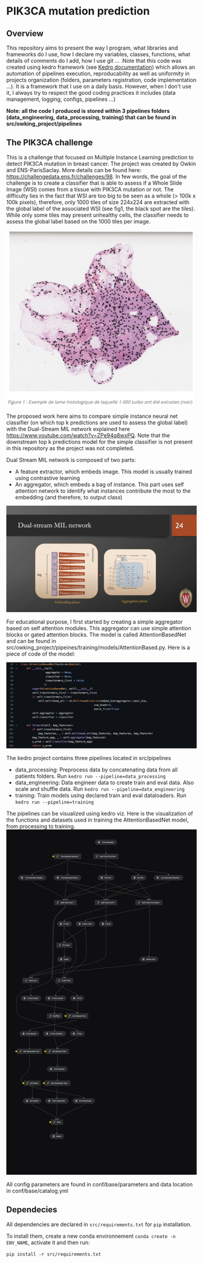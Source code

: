 # PIK3CA mutation prediction

## Overview

This repository aims to present the way I program, what libraries and frameworks do I use, how I declare my variables, classes, functions, what details of comments do I add, how I use git ... .Note that this code was created using kedro framework (see [Kedro documentation](https://kedro.readthedocs.io)) which allows an automation of pipelines execution, reproducability as well as uniformity in projects organization (folders, parameters registration, code implementation ...). It is a framework that I use on a daily basis. 
However, when I don't use it, I always try to respect the good coding practices it includes (data management, logging, configs, pipelines ...)


**Note: all the code I produced is stored within 3 pipelines folders (data_engineering, data_processing, training) that can be found in src/owking_project/pipelines**

## The PIK3CA challenge

This is a challenge that focused on Multiple Instance Learning prediction to detect PIK3CA mutation in breast cancer. The project was created by Owkin and ENS-ParisSaclay. More details can be found here: https://challengedata.ens.fr/challenges/98. 
In few words, the goal of the challenge is to create a classifier that is able to assess if a Whole Slide Image (WSI) comes from a tissue with PIK3CA mutation or not. The difficulty lies in the fact that WSI are too big to be seen as a whole (> 100k x 100k pixels), therefore, only 1000 tiles of size 224x224 are extracted with the global label of the associated WSI (see fig1, the black spot are the tiles). While only some tiles may present unhealthy cells, the classifier needs to assess the global label based on the 1000 tiles per image. 

![Alt text](images/WSI.png)


The proposed work here aims to compare simple instance neural net classifier (on which top k predictions are used to assess the global label) with the Dual-Stream MIL network explained here https://www.youtube.com/watch?v=ZPe94q8wxPQ. Note that the downstream top k predictions model for the simple classifier is not present in this repository as the project was not completed. 

Dual Stream MIL network is composed of two parts: 
- A feature extractor, which embeds image. This model is usually trained using contrastive learning 
- An aggregator, which embeds a bag of instance. This part uses self attention network to identify what instances contribute the most to the embedding (and therefore, to output class)

![Alt text](images/DualStreamNet.png)

For educational purpose, I first started by creating a simple aggregator based on self attention modules. This aggregator can use simple attention blocks or gated attention blocks. The model is called AttentionBasedNet and can be found in src/owking_project/pipeines/training/models/AttentionBased.py. Here is a piece of code of the model:

![Alt text](images/code_piece.png)


The kedro project contains three pipelines located in src/pipelines
- data_processing: Preprocess data by concatenating data from all patients folders. Run `kedro run --pipeline=data_processing`
- data_engineering: Data engineer data to create train and eval data. Also scale and shuffle data. Run `kedro run --pipeline=data_engineering`
- training: Train models using declared train and eval dataloaders. Run `kedro run --pipeline=training`

The pipelines can be visualized using kedro viz. Here is the visualization of the functions and datasets used in training the AttentionBasedNet model, from processing to training. 
![Alt text](images/kedro-pipeline_png.png)

All config parameters are found in conf/base/parameters and data location in conf/base/catalog.yml

## Dependecies

All dependencies are declared in `src/requirements.txt` for `pip` installation.

To install them, create a new conda environnement `conda create -n ENV_NAME`, activate it and then run:

```
pip install -r src/requirements.txt
```
